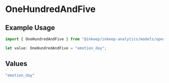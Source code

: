 # OneHundredAndFive

## Example Usage

```typescript
import { OneHundredAndFive } from "@inkeep/inkeep-analytics/models/operations";

let value: OneHundredAndFive = "emotion_day";
```

## Values

```typescript
"emotion_day"
```